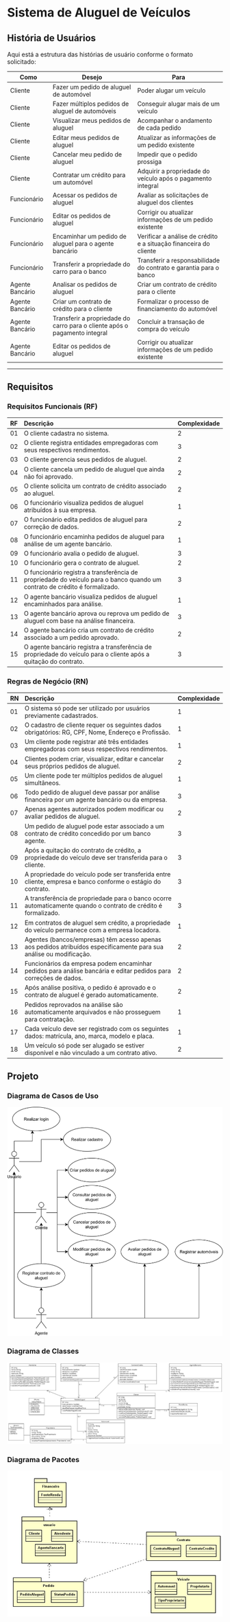 # **Sistema de Aluguel de Veículos**

## **História de Usuários**

Aqui está a estrutura das histórias de usuário conforme o formato solicitado:

| Como            | Desejo                                                                     | Para                                                              |
| --------------- | -------------------------------------------------------------------------- | ----------------------------------------------------------------- |
| Cliente         | Fazer um pedido de aluguel de automóvel                                    | Poder alugar um veículo                                           |
| Cliente         | Fazer múltiplos pedidos de aluguel de automóveis                           | Conseguir alugar mais de um veículo                               |
| Cliente         | Visualizar meus pedidos de aluguel                                         | Acompanhar o andamento de cada pedido                             |
| Cliente         | Editar meus pedidos de aluguel                                             | Atualizar as informações de um pedido existente                   |
| Cliente         | Cancelar meu pedido de aluguel                                             | Impedir que o pedido prossiga                                     |
| Cliente         | Contratar um crédito para um automóvel                                     | Adquirir a propriedade do veículo após o pagamento integral       |
| Funcionário     | Acessar os pedidos de aluguel                                              | Avaliar as solicitações de aluguel dos clientes                   |
| Funcionário     | Editar os pedidos de aluguel                                               | Corrigir ou atualizar informações de um pedido existente          |
| Funcionário     | Encaminhar um pedido de aluguel para o agente bancário                     | Verificar a análise de crédito e a situação financeira do cliente |
| Funcionário     | Transferir a propriedade do carro para o banco                             | Transferir a responsabilidade do contrato e garantia para o banco |
| Agente Bancário | Analisar os pedidos de aluguel                                             | Criar um contrato de crédito para o cliente                       |
| Agente Bancário | Criar um contrato de crédito para o cliente                                | Formalizar o processo de financiamento do automóvel               |
| Agente Bancário | Transferir a propriedade do carro para o cliente após o pagamento integral | Concluir a transação de compra do veículo                         |
| Agente Bancário | Editar os pedidos de aluguel                                               | Corrigir ou atualizar informações de um pedido existente          |
---

## **Requisitos**

### **Requisitos Funcionais (RF)**

| RF | Descrição | Complexidade |
|:---|:---|:---|
| 01 | O cliente cadastra no sistema. | 2 |
| 02 | O cliente registra entidades empregadoras com seus respectivos rendimentos. | 3 |
| 03 | O cliente gerencia seus pedidos de aluguel. | 2 |
| 04 | O cliente cancela um pedido de aluguel que ainda não foi aprovado. | 2 |
| 05 | O cliente solicita um contrato de crédito associado ao aluguel. | 2 |
| 06 | O funcionário visualiza pedidos de aluguel atribuídos à sua empresa. | 1 |
| 07 | O funcionário edita pedidos de aluguel para correção de dados. | 2 |
| 08 | O funcionário encaminha pedidos de aluguel para análise de um agente bancário. | 1 |
| 09 | O funcionário avalia o pedido de aluguel. | 3 |
| 10 | O funcionário gera o contrato de aluguel. | 2 |
| 11 | O funcionário registra a transferência de propriedade do veículo para o banco quando um contrato de crédito é formalizado. | 3 |
| 12 | O agente bancário visualiza pedidos de aluguel encaminhados para análise. | 1 |
| 13 | O agente bancário aprova ou reprova um pedido de aluguel com base na análise financeira. | 3 |
| 14 | O agente bancário cria um contrato de crédito associado a um pedido aprovado. | 2 |
| 15 | O agente bancário registra a transferência de propriedade do veículo para o cliente após a quitação do contrato. | 3 |


### **Regras de Negócio (RN)**

| RN | Descrição | Complexidade |
|:---|:---|:---|
| 01 | O sistema só pode ser utilizado por usuários previamente cadastrados. | 1 |
| 02 | O cadastro de cliente requer os seguintes dados obrigatórios: RG, CPF, Nome, Endereço e Profissão. | 1 |
| 03 | Um cliente pode registrar até três entidades empregadoras com seus respectivos rendimentos. | 1 |
| 04 | Clientes podem criar, visualizar, editar e cancelar seus próprios pedidos de aluguel. | 2 |
| 05 | Um cliente pode ter múltiplos pedidos de aluguel simultâneos. | 1 |
| 06 | Todo pedido de aluguel deve passar por análise financeira por um agente bancário ou da empresa. | 3 |
| 07 | Apenas agentes autorizados podem modificar ou avaliar pedidos de aluguel. | 2 |
| 08 | Um pedido de aluguel pode estar associado a um contrato de crédito concedido por um banco agente. | 3 |
| 09 | Após a quitação do contrato de crédito, a propriedade do veículo deve ser transferida para o cliente. | 3 |
| 10 | A propriedade do veículo pode ser transferida entre cliente, empresa e banco conforme o estágio do contrato. | 3 |
| 11 | A transferência de propriedade para o banco ocorre automaticamente quando o contrato de crédito é formalizado. | 3 |
| 12 | Em contratos de aluguel sem crédito, a propriedade do veículo permanece com a empresa locadora. | 1 |
| 13 | Agentes (bancos/empresas) têm acesso apenas aos pedidos atribuídos especificamente para sua análise ou modificação. | 2 |
| 14 | Funcionários da empresa podem encaminhar pedidos para análise bancária e editar pedidos para correções de dados. | 2 |
| 15 | Após análise positiva, o pedido é aprovado e o contrato de aluguel é gerado automaticamente. | 2 |
| 16 | Pedidos reprovados na análise são automaticamente arquivados e não prosseguem para contratação. | 1 |
| 17 | Cada veículo deve ser registrado com os seguintes dados: matrícula, ano, marca, modelo e placa. | 1 |
| 18 | Um veículo só pode ser alugado se estiver disponível e não vinculado a um contrato ativo. | 2 |


## **Projeto**

### **Diagrama de Casos de Uso**

![UseCaseDiagram](/projeto/DiagramaDeCasosDeUso.drawio.svg)

### **Diagrama de Classes**

![UML](/projeto/DiagramaDeClasses.jpg)

### **Diagrama de Pacotes**

![PackageDiagram](/projeto/DiagramaDePacote.jpg)
